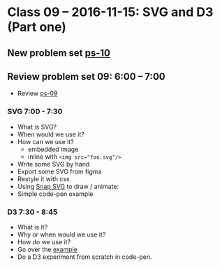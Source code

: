 # Class 09 – 2016-11-15: SVG and D3 (Part one)

## New problem set [ps-10](ps-10.html)


## Review problem set 09:  6:00 – 7:00 
* Review [ps-09](../09/ps-09.html) 
 

### SVG 7:00 - 7:30 
- What is SVG?
- When would we use it?
- How can we use it?
  - embedded image
  - inline with `<img src="foo.svg"/>`
- Write some SVG by hand
- Export some SVG from figma
- Restyle it with css
- Using [Snap SVG](http://snapsvg.io/docs/) to draw / animate:
- Simple code-pen example

### D3 7:30 - 8:45
- What is it?
- Why or when would we use it?
- How do we use it?
- Go over the [example](d3-test.html)
- Do a D3 experiment from scratch in code-pen.

